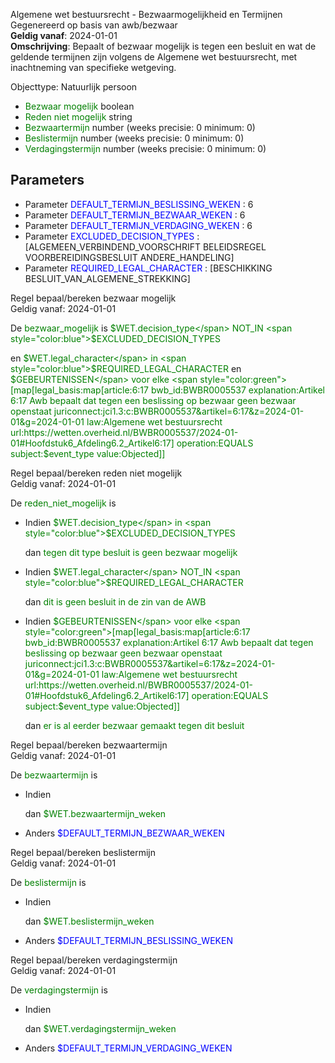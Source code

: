 Algemene wet bestuursrecht - Bezwaarmogelijkheid en Termijnen \
Gegenereerd op basis van awb/bezwaar \
**Geldig vanaf**: 2024-01-01 \
**Omschrijving**: Bepaalt of bezwaar mogelijk is tegen een besluit en wat de geldende termijnen zijn volgens de Algemene wet bestuursrecht, met inachtneming van specifieke wetgeving.


Objecttype: Natuurlijk persoon
- <span style="color:green">Bezwaar mogelijk</span> boolean
- <span style="color:green">Reden niet mogelijk</span> string
- <span style="color:green">Bezwaartermijn</span> number (weeks precisie: 0 minimum: 0)
- <span style="color:green">Beslistermijn</span> number (weeks precisie: 0 minimum: 0)
- <span style="color:green">Verdagingstermijn</span> number (weeks precisie: 0 minimum: 0)

## Parameters ##
- Parameter <span style="color:blue">DEFAULT_TERMIJN_BESLISSING_WEKEN</span> : 6
- Parameter <span style="color:blue">DEFAULT_TERMIJN_BEZWAAR_WEKEN</span> : 6
- Parameter <span style="color:blue">DEFAULT_TERMIJN_VERDAGING_WEKEN</span> : 6
- Parameter <span style="color:blue">EXCLUDED_DECISION_TYPES</span> : [ALGEMEEN_VERBINDEND_VOORSCHRIFT BELEIDSREGEL VOORBEREIDINGSBESLUIT ANDERE_HANDELING]
- Parameter <span style="color:blue">REQUIRED_LEGAL_CHARACTER</span> : [BESCHIKKING BESLUIT_VAN_ALGEMENE_STREKKING]


Regel bepaal/bereken bezwaar mogelijk \
Geldig vanaf: 2024-01-01

De <span style="color: green">bezwaar_mogelijk</span> is
<span style="color:green">$WET.decision_type</span> NOT_IN <span style="color:blue">$EXCLUDED_DECISION_TYPES</span>


 en <span style="color:green">$WET.legal_character</span> in 
		<span style="color:blue">$REQUIRED_LEGAL_CHARACTER</span>
 en <span style="color:green">$GEBEURTENISSEN</span> voor elke <span style="color:green">[map[legal_basis:map[article:6:17 bwb_id:BWBR0005537 explanation:Artikel 6:17 Awb bepaalt dat tegen een beslissing op bezwaar geen bezwaar openstaat juriconnect:jci1.3:c:BWBR0005537&artikel=6:17&z=2024-01-01&g=2024-01-01 law:Algemene wet bestuursrecht url:https://wetten.overheid.nl/BWBR0005537/2024-01-01#Hoofdstuk6_Afdeling6.2_Artikel6:17] operation:EQUALS subject:$event_type value:Objected]]</span>






Regel bepaal/bereken reden niet mogelijk \
Geldig vanaf: 2024-01-01

De <span style="color: green">reden_niet_mogelijk</span> is

  - Indien <span style="color:green">$WET.decision_type</span> in 
  		<span style="color:blue">$EXCLUDED_DECISION_TYPES</span>
  
    dan <span style="color:green">tegen dit type besluit is geen bezwaar mogelijk</span>
  
	
  - Indien <span style="color:green">$WET.legal_character</span> NOT_IN <span style="color:blue">$REQUIRED_LEGAL_CHARACTER</span>
  
  
  
    dan <span style="color:green">dit is geen besluit in de zin van de AWB</span>
  
	
  - Indien <span style="color:green">$GEBEURTENISSEN</span> voor elke <span style="color:green">[map[legal_basis:map[article:6:17 bwb_id:BWBR0005537 explanation:Artikel 6:17 Awb bepaalt dat tegen beslissing op bezwaar geen bezwaar openstaat juriconnect:jci1.3:c:BWBR0005537&artikel=6:17&z=2024-01-01&g=2024-01-01 law:Algemene wet bestuursrecht url:https://wetten.overheid.nl/BWBR0005537/2024-01-01#Hoofdstuk6_Afdeling6.2_Artikel6:17] operation:EQUALS subject:$event_type value:Objected]]</span>
  
  
  
  
    dan <span style="color:green">er is al eerder bezwaar gemaakt tegen dit besluit</span>
  
	
	

Regel bepaal/bereken bezwaartermijn \
Geldig vanaf: 2024-01-01

De <span style="color: green">bezwaartermijn</span> is

  - Indien 
  
    dan <span style="color:green">$WET.bezwaartermijn_weken</span>
  
	
  - Anders <span style="color:blue">$DEFAULT_TERMIJN_BEZWAAR_WEKEN</span>
  
	

Regel bepaal/bereken beslistermijn \
Geldig vanaf: 2024-01-01

De <span style="color: green">beslistermijn</span> is

  - Indien 
  
    dan <span style="color:green">$WET.beslistermijn_weken</span>
  
	
  - Anders <span style="color:blue">$DEFAULT_TERMIJN_BESLISSING_WEKEN</span>
  
	

Regel bepaal/bereken verdagingstermijn \
Geldig vanaf: 2024-01-01

De <span style="color: green">verdagingstermijn</span> is

  - Indien 
  
    dan <span style="color:green">$WET.verdagingstermijn_weken</span>
  
	
  - Anders <span style="color:blue">$DEFAULT_TERMIJN_VERDAGING_WEKEN</span>
  
	

